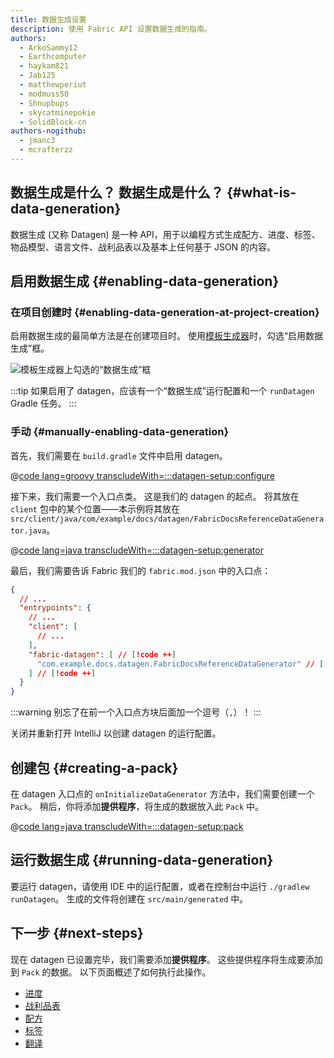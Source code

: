 ```yaml
---
title: 数据生成设置
description: 使用 Fabric API 设置数据生成的指南。
authors:
  - ArkoSammy12
  - Earthcomputer
  - haykam821
  - Jab125
  - matthewperiut
  - modmuss50
  - Shnupbups
  - skycatminepokie
  - SolidBlock-cn
authors-nogithub:
  - jmanc3
  - mcrafterzz
---
```


## 数据生成是什么？ 数据生成是什么？ {#what-is-data-generation}

数据生成 (又称 Datagen) 是一种 API，用于以编程方式生成配方、进度、标签、物品模型、语言文件、战利品表以及基本上任何基于 JSON 的内容。

## 启用数据生成 {#enabling-data-generation}

### 在项目创建时 {#enabling-data-generation-at-project-creation}

启用数据生成的最简单方法是在创建项目时。 使用[模板生成器](https://fabricmc.net/develop/template/)时，勾选“启用数据生成”框。

![模板生成器上勾选的“数据生成”框](/assets/develop/data-generation/data_generation_setup_01.png)

:::tip
如果启用了 datagen，应该有一个“数据生成”运行配置和一个 `runDatagen` Gradle 任务。
:::

### 手动 {#manually-enabling-data-generation}

首先，我们需要在 `build.gradle` 文件中启用 datagen。

@[code lang=groovy transcludeWith=:::datagen-setup:configure](@/reference/build.gradle)

接下来，我们需要一个入口点类。 这是我们的 datagen 的起点。 将其放在 `client` 包中的某个位置——本示例将其放在 `src/client/java/com/example/docs/datagen/FabricDocsReferenceDataGenerator.java`。

@[code lang=java transcludeWith=:::datagen-setup:generator](@/reference/1.21.8/src/client/java/com/example/docs/datagen/FabricDocsReferenceDataGenerator.java)

最后，我们需要告诉 Fabric 我们的 `fabric.mod.json` 中的入口点：

```json
{
  // ...
  "entrypoints": {
    // ...
    "client": [
      // ...
    ],
    "fabric-datagen": [ // [!code ++]
      "com.example.docs.datagen.FabricDocsReferenceDataGenerator" // [!code ++]
    ] // [!code ++]
  }
}
```

:::warning
别忘了在前一个入口点方块后面加一个逗号（`,`）！
:::

关闭并重新打开 IntelliJ 以创建 datagen 的运行配置。

## 创建包 {#creating-a-pack}

在 datagen 入口点的 `onInitializeDataGenerator` 方法中，我们需要创建一个 `Pack`。 稍后，你将添加**提供程序**，将生成的数据放入此 `Pack` 中。

@[code lang=java transcludeWith=:::datagen-setup:pack](@/reference/1.21.8/src/client/java/com/example/docs/datagen/FabricDocsReferenceDataGenerator.java)

## 运行数据生成 {#running-data-generation}

要运行 datagen，请使用 IDE 中的运行配置，或者在控制台中运行 `./gradlew runDatagen`。 生成的文件将创建在 `src/main/generated` 中。

## 下一步 {#next-steps}

现在 datagen 已设置完毕，我们需要添加**提供程序**。 这些提供程序将生成要添加到 `Pack` 的数据。 以下页面概述了如何执行此操作。

- [进度](./advancements)
- [战利品表](./loot-tables)
- [配方](./recipes)
- [标签](./tags)
- [翻译](./translations)
